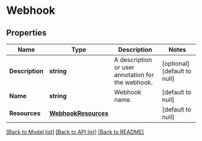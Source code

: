 # Webhook

## Properties
Name | Type | Description | Notes
------------ | ------------- | ------------- | -------------
**Description** | **string** | A description or user annotation for the webhook. | [optional] [default to null]
**Name** | **string** | Webhook name. | [default to null]
**Resources** | [**WebhookResources**](webhook_resources.md) |  | [default to null]

[[Back to Model list]](../README.md#documentation-for-models) [[Back to API list]](../README.md#documentation-for-api-endpoints) [[Back to README]](../README.md)

